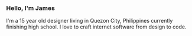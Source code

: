 ### Hello, I'm James

I'm a 15 year old designer living in Quezon City, Philippines currently finishing high school. I love to craft internet software from design to code.
